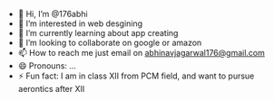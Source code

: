 - 👋 Hi, I’m @176abhi
- 👀 I’m interested in web desgining 
- 🌱 I’m currently learning about app creating 
- 💞️ I’m looking to collaborate on google or amazon 
- 📫 How to reach me just email on abhinavjagarwal176@gmail.com 
- 😄 Pronouns: ...
- ⚡ Fun fact: I am in class XII from PCM field, and want to pursue aerontics after XII 

<!---
176abhi/176abhi is a ✨ special ✨ repository because its `README.md` (this file) appears on your GitHub profile.
You can click the Preview link to take a look at your changes.
--->
